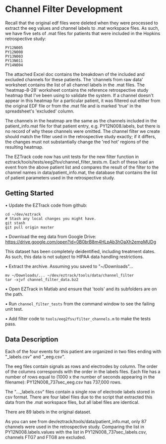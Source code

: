 # Channel Filter Development

Recall that the original edf files were deleted when they were processed to extract the eeg values and channel labels to .mat workspace files.
As such, we have five sets of .mat files for patients that were included in the Hopkins retrospective study:

    PY12N005
    PY12N008
    PY13N003
    PY13N011
    PY14N004

The attached Excel doc contains the breakdown of the included and excluded channels for these patients.
The 'channels from raw data' worksheet contains the list of all channel labels in the .mat files.
The 'heatmap-8-28' worksheet contains the reference retrospective study heatmap that I've been using to validate the system. If a channel
doesn't appear in this heatmap for a particular patient, it was filtered out either from the original EDF file or from the .mat file and is
marked 'true' in the spreadsheet's 'excluded' column.

The channels in the heatmap are the same as the channels included in the patient_info.mat file for that patient entry, e.g. PY12N008.labels,
but there is no record of why these channels were omitted. The channel filter we create should match the filter used in the retrospective study
exactly; if it differs, the changes must not substantially change the 'red hot' regions of the resulting heatmap.

The EZTrack code now has unit tests for the new filter function in eztrack/tools/tests/eeg2fsv/channel_filter_tests.m. Each of these load an
event from the above patient list and compares the result of the filter to the channel names in data/patient_info.mat, the database that
contains the list of patient parameters used in the retrospective study.


## Getting Started

• Update the EZTrack code from github:

    cd ~/dev/eztrack
    # Stash any local changes you might have.
    git stash
    git pull origin master

• Download the eeg data from Google Drive: https://drive.google.com/open?id=0B0brB8m4HLpAb3hOaXh2empMUDg

This dataset has been completely deidentified, including treatment dates. As such, this data is not subject to HIPAA data handling restrictions.

• Extract the archive. Assuming you saved to "~/Downloads"...

    mv ~/Downloads/... ~/dev/eztrack/tools/data/channel_filter
    tar -xjvf channel_filter_data.bz2

• Open EZTrack in Matlab and ensure that 'tools' and its subfolders are on the path.

• Run `channel_filter_tests` from the command window to see the failing unit test.

• Add filter code to `tools/eeg2fsv/filter_channels.m` to make the tests pass.


## Data Description

Each of the four events for this patient are organized in two files ending with "_labels.csv" and "_eeg.csv".

The eeg files contain signals as rows and electrodes by column. The order of the columns corresponds with the order in the
labels files. Each file has a number of rows equal to (1000 x the number of seconds appearing in the filename): PY12N008_737sec_eeg.csv
has 737,000 rows.

The "..._labels.csv" files contain a single row of electrode labels stored in csv format. There are four label files due to
the script that extracted this data from the .mat workspace files, but all label files are identical.

There are 89 labels in the original dataset.

As you can see from dev/eztrack/tools/data/patient_info.mat, only 87 channels were used in the retrospective study. Comparing the list
in PY12N008.labels.values with the list in PY12N008_737sec_labels.csv, channels FTG7 and FTG8 are excluded.
